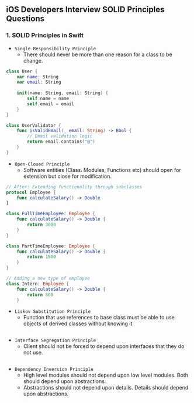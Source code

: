 ## iOS Developers Interview SOLID Principles Questions

### 1. SOLID Principles in Swift

 - `Single Responsibility Principle`
    - There should never be more than one reason for a class to be change.
```swift
class User {
    var name: String
    var email: String
    
    init(name: String, email: String) {
        self.name = name
        self.email = email
    }
}

class UserValidator {
    func isValidEmail(_ email: String) -> Bool {
        // Email validation logic
        return email.contains("@")
    }
}
```

 - `Open-Closed Principle`
    - Software entities (Class. Modules, Functions etc) should open for extension but close for modification. 
```swift
// After: Extending functionality through subclasses
protocol Employee {
    func calculateSalary() -> Double
}

class FullTimeEmployee: Employee {
    func calculateSalary() -> Double {
        return 3000
    }
}

class PartTimeEmployee: Employee {
    func calculateSalary() -> Double {
        return 1500
    }
}

// Adding a new type of employee
class Intern: Employee {
    func calculateSalary() -> Double {
        return 800
    }
```

 - `Liskov Substitution Principle`
    - Function that use references to base class must be able to use objects of derived classes without knowing it.

```swift
```

 - `Interface Segregation Principle`
    - Client should not be forced to depend upon interfaces that they do not use.

```swift
```

 - `Dependency Inversion Principle`
    - High level modules should not depend upon low level modules. Both should depend upon abstractions.
    - Abstractions should not depend upon details. Details should depend upon abstractions.

```swift
```
